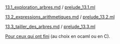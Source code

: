 [13.1_exploration_arbres.md](13.1_exploration_arbres.md) / [prelude_13.1.ml](prelude_13.1.ml)

[13.2_expressions_arithmetiques.md](13.2_expressions_arithmetiques.md) / [prelude_13.2.ml](prelude_13.2.ml)

[13.3_tailler_des_arbres.md](13.3_tailler_des_arbres.md) / [prelude_13.3.ml](prelude_13.3.ml)


[Pour ceux qui ont fini](informatique.ens-lyon.fr/concours-info/2017/tres_grands_numbres.pdf) (au choix en ocaml ou en C).
